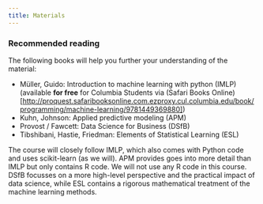 ```yaml
---
title: Materials
---
```

### Recommended reading
The following books will help you further your understanding of the material:

- Müller, Guido: Introduction to machine learning with python (IMLP) (available
  **for free** for Columbia Students via
(Safari Books Online)[http://proquest.safaribooksonline.com.ezproxy.cul.columbia.edu/book/programming/machine-learning/9781449369880])
- Kuhn, Johnson: Applied predictive modeling (APM)
- Provost / Fawcett: Data Science for Business (DSfB)
- Tibshibani, Hastie, Friedman: Elements of Statistical Learning (ESL)

The course will closely follow IMLP, which also comes with Python code and uses
scikit-learn (as we will). APM provides goes into more detail than IMLP but
only contains R code. We will not use any R code in this course. DSfB focusses
on a more high-level perspective and the practical impact of data science,
while ESL contains a rigorous mathematical treatment of the machine learning
methods.

